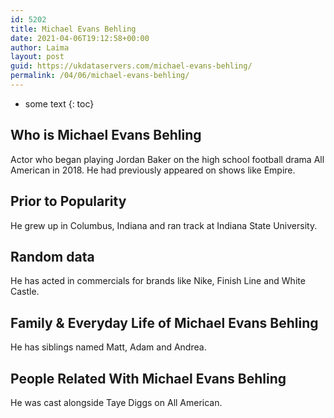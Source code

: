 ```yaml
---
id: 5202
title: Michael Evans Behling
date: 2021-04-06T19:12:58+00:00
author: Laima
layout: post
guid: https://ukdataservers.com/michael-evans-behling/
permalink: /04/06/michael-evans-behling/
---
```


* some text
{: toc}


## Who is Michael Evans Behling
                  
                  
                  
Actor who began playing Jordan Baker on the high school football drama All American in 2018. He had previously appeared on shows like Empire. 
                  
              
            
              
            
                
                
                
## Prior to Popularity
                  
                  
                  
He grew up in Columbus, Indiana and ran track at Indiana State University. 
                  
              
            
              
            
                
                
                
## Random data
                  
                  
                  
He has acted in commercials for brands like Nike, Finish Line and White Castle. 
                  
              
            
              
            
                
                
                
## Family & Everyday Life of Michael Evans Behling
                  
                  
                  
He has siblings named Matt, Adam and Andrea. 
                  
              
            
              
            
                
                
                
## People Related With Michael Evans Behling
                  
                  
                  
He was cast alongside Taye Diggs on All American. 
                  
              
            
              
            
                
              
            
              
              
            
            
              
            
          
          
          